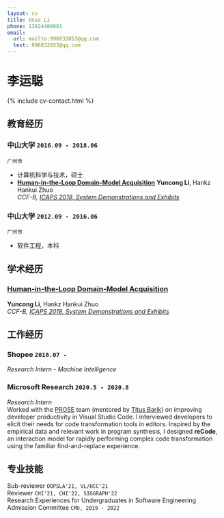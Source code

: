 ```yaml
---
layout: cv
title: Unso Li
phone: 13824480681
email:
  url: mailto:996832853@qq.com
  text: 996832853@qq.com
---
```


# 李运聪

<!--
include contact information from the front matter
Supported arguments:
    - homepage: url, text
    - phone
    - email
-->

{% include cv-contact.html %}

## 教育经历

### **中山大学** `2016.09 - 2018.06`

```
广州市
```

- 计算机科学与技术，硕士
- [**Human-in-the-Loop Domain-Model Acquisition**](https://icaps18.icaps-conference.org/fileadmin/alg/conferences/icaps18/files/demos/1_Human-in-the-Loop_Domain-Model_Acquisition.pdf)
**Yuncong Li**, Hankz Hankui Zhuo<br> 
_CCF-B, [ICAPS 2018, System Demonstrations and Exhibits](https://icaps18.icaps-conference.org/demos/index.html)_ <br>

### **中山大学** `2012.09 - 2016.06`

```
广州市
```

- 软件工程，本科

## 学术经历

### [**Human-in-the-Loop Domain-Model Acquisition**](https://icaps18.icaps-conference.org/fileadmin/alg/conferences/icaps18/files/demos/1_Human-in-the-Loop_Domain-Model_Acquisition.pdf)
**Yuncong Li**, Hankz Hankui Zhuo<br> 
_CCF-B, [ICAPS 2018, System Demonstrations and Exhibits](https://icaps18.icaps-conference.org/demos/index.html)_ <br>

## 工作经历
### **Shopee** `2018.07 -`

_Research Intern - Machine Intelligence_<br>

### **Microsoft Research** `2020.5 - 2020.8`

_Research Intern_<br>
Worked with the [PROSE](https://www.microsoft.com/en-us/research/group/prose/) team (mentored by [Titus Barik](https://www.barik.net/)) on improving developer productivity in Visual Studio Code. I interviewed developers to elicit their needs for code transformation tools in editors. Inspired by the empirical data and relevant work in program synthesis, I designed **reCode**, an interaction model for rapidly performing complex code transformation using the familiar find-and-replace experience.

## 专业技能

Sub-reviewer `OOPSLA'21, VL/HCC'21` <br>
Reviewer `CHI'21, CHI'22, SIGGRAPH'22` <br>
Research Experiences for Undergraduates in Software Engineering Admission Committee `CMU, 2019 - 2022` <br>

<!-- ### Footer

Last updated: May 2013 -->
